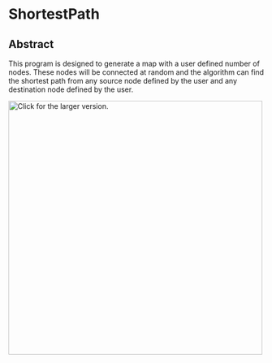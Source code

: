 # ShortestPath

## Abstract
This program is designed to generate a map with a user defined number of nodes. These nodes will be connected at random and the algorithm can find the shortest path from any source node defined by the user and any destination node defined by the user.

<a href="https://drive.google.com/uc?export=view&id=1Cx-gmoJfx2WLL8gq3DFJ3aT-VIl5rG_H"><img src="https://drive.google.com/uc?export=view&id=1Cx-gmoJfx2WLL8gq3DFJ3aT-VIl5rG_H" style="width: 500px; max-width: 100%; height: auto" title="Click for the larger version." /></a>
